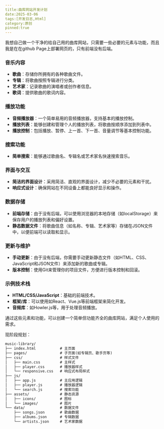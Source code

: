 ```yaml
--- 
title:曲库网站开发计划
date:2025-03-06
tags:[开发日志,Html]
category:原创 
pinned:true
---
```


我想自己做一个干净的给自己用的曲库网站，只需要一些必要的元素与功能，而且我是在在github Page上部署网页的，只有前端没有后端。

### 音乐内容
- **歌曲**：存储你所拥有的各种歌曲文件。
- **专辑**：将歌曲按照专辑进行分类。
- **艺术家**：记录歌曲的演唱者或创作者信息。
- **歌词**：提供歌曲的歌词内容。

### 播放功能
- **音频播放器**：一个简单易用的音频播放器，支持基本的播放控制。
- **播放列表**：能够创建和管理个人的播放列表，将歌曲按顺序添加到列表中。
- **播放控制**：包括播放、暂停、上一首、下一首、音量调节等基本控制功能。

### 搜索功能
- **简单搜索**：能够通过歌曲名、专辑名或艺术家名快速搜索音乐。

### 界面与交互
- **简洁的界面设计**：采用简洁、直观的界面设计，减少不必要的元素和干扰。
- **响应式设计**：确保网站在不同设备上都能良好显示和操作。

### 数据存储
- **前端存储**：由于没有后端，可以使用浏览器的本地存储（如localStorage）来保存用户的播放列表和偏好设置。
- **静态数据文件**：将歌曲信息（如名称、专辑、艺术家等）存储在JSON文件中，以便前端可以读取和显示。

### 更新与维护
- **手动更新**：由于没有后端，你需要手动更新静态文件（如HTML、CSS、JavaScript和JSON文件）来添加新的歌曲或专辑。
- **版本控制**：使用Git来管理你的项目文件，方便进行版本控制和回滚。

### 示例技术栈
- **HTML/CSS/JavaScript**：基础的前端技术。
- **框架/库**：可以使用如React、Vue.js等前端框架来简化开发。
- **音频库**：如Howler.js等，用于处理音频播放。

通过这些元素和功能，可以创建一个简单但功能齐全的曲库网站，满足个人使用的需求。

现阶段规划：

```txt
music-library/
├── index.html           # 主页面
├── pages/               # 子页面(如专辑页、歌手页等)
├── css/                 # 样式文件
│   ├── main.css         # 主样式
│   ├── player.css       # 播放器样式
│   └── responsive.css   # 响应式布局样式
├── js/
│   ├── app.js           # 主应用逻辑
│   ├── player.js        # 播放器逻辑
│   └── search.js        # 搜索功能
├── assets/              # 静态资源
│   ├── icons/           # 图标
│   └── images/          # 图片
└── data/                # 数据文件
    ├── songs.json       # 歌曲数据
    ├── albums.json      # 专辑数据
    └── artists.json     # 艺术家数据
```
